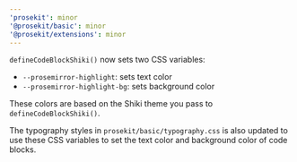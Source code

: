 ```yaml
---
'prosekit': minor
'@prosekit/basic': minor
'@prosekit/extensions': minor
---
```


`defineCodeBlockShiki()` now sets two CSS variables:

- `--prosemirror-highlight`: sets text color
- `--prosemirror-highlight-bg`: sets background color

These colors are based on the Shiki theme you pass to `defineCodeBlockShiki()`.

The typography styles in `prosekit/basic/typography.css` is also updated to use
these CSS variables to set the text color and background color of code blocks.
